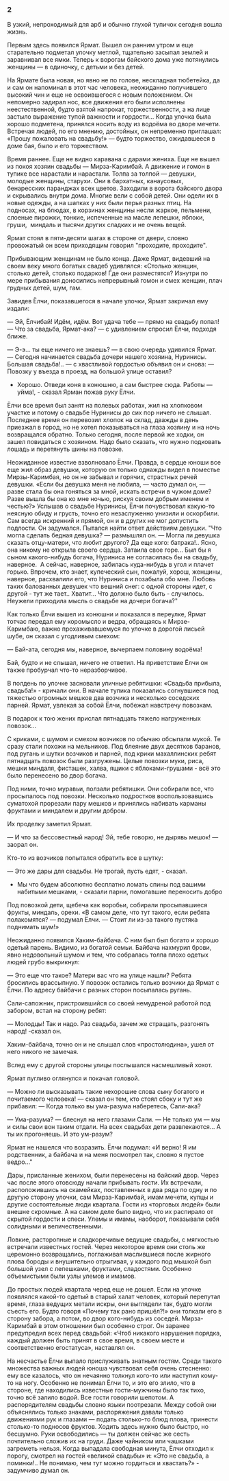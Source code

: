 ### 2

В узкий, непроходимый для арб и обычно глухой тупичок сегодня вошла жизнь.

Первым здесь появился Ярмат.
Вышел он ранним утром и еще старательно подметал улочку метлой, тщательно засыпал землей и заравнивал все ямки.
Теперь к ворогам байского дома уже потянулись женщины — в одиночку, с детьми и без детей.

На Ярмате была новая, но явно не по голове, нескладная тюбетейка, да и сам он напоминал в этот час человека, неожиданно получившего высокий чин и еще не освоившегося с новым положением.
Он непомерно задирал нос, все движения его были исполнены неестественной, будто взятой напрокат, торжественности, а на лице застыло выражение тупой важности и гордости...
Когда улочка была хорошо подметена, принялся носить воду из водоёма во дворе мечети.
Встречая людей, по его мнению, достойных, он непременно приглашал: «Прошу пожаловать на свадьбу!» — будто торжество, ожидавшееся в доме бая, было и его торжеством.

Время раннее.
Еще не видно каравана с дарами жениха.
Еще не вышел из покоя хозяин свадьбы — Мирза-Каримбай.
А движение и гомон в тупике все нарастали и нарастали.
Толпа за толпой — девушки, молодые женщины, старухи.
Они в бархатных, канаусовых, бенаресских паранджах всех цветов.
Заходили в ворота байского двора и скрывались внутри дома.
Многие вели с собой детей.
Они одели их в новые одежды, а на шапках у них были перья разных птиц.
На подносах, на блюдах, в корзинах женщины несли жаркое, пельмени, слоеные пирожки, тонкие, испеченные на масле лепешки, яблоки, груши,  миндаль и тысячи других сладких и не очень вещей.

Ярмат стоял в пяти-десяти шагах в стороне от двери, словно провожатый он всем приходящим говорил "проходите, проходите".

Прибывающим женщинам не было конца.
Даже Ярмат, видевший на своем веку много богатых свадеб удивлялся:
«Столько женщин, столько детей, столько подарков!
Где они разместятся?
Изнутри по мере прибывания доносились непрерывный гомон и смех женщин, плач грудных детей, шум, гам.

Завидев Ёлчи, показавшегося в начале улочки, Ярмат закричал ему издали:

— Эй, Ёлчибай!
Идём, идём.
Вот удача тебе — прямо на свадьбу попал!
— Что за свадьба, Ярмат-ака? — с удивлением спросил Ёлчи, подходя ближе.

— Э-э... ты еще ничего не знаешь? — в свою очередь удивился Ярмат. — Сегодня начинается свадьба дочери нашего хозяина, Нуринисы.
Большая свадьба!.. — с хвастливой гордостью объявил он и снова: — Повозку у въезда в проезд, на большой улице оставил?
- Хорошо.
Отведи коня в конюшню, а сам быстрее сюда.
Работы — уйма!, - сказал Ярман пожав руку Ёлчи.

Ёлчи все время был занят на полевых работах, жил на хлопковом участке и потому о свадьбе Нуринисы до сих пор ничего не слышал.
Последнее время он перевозил хлопок на склад, дважды в день приезжал в город, но не хотел показываться на глаза хозяину и на ночь возвращался обратно.
Только сегодня, после первой же ходки, он зашел повидаться с хозяином.
Надо было сказать, что нужно подковать лошадь и перетянуть шины на повозке.

Неожиданное известие взволновало Ёлчи.
Правда, в сердце юноши все еще жил образ девушки, которую он только однажды видел в поместье Мирзы-Каримбая, но он не забывал и горячих, страстных речей девушки.
«Если бы девушка меня не любила, — часто думал он, — разве стала бы она гоняться за мной, искать встречи в чужом доме?
Разве вышла бы она ко мне ночью, рискуя своим добрым именем и честью?» Услышав о свадьбе Нуринисы, Ёлчи почувствовал какую-то неясную обиду и грусть, точно его незаслуженно унизили и оскорбили.
Сам всегда искренний и прямой, он и в других не мог допустить подлости.
Он задумался.
Пытался найти ответ действиям девушки.
"Что могла сделать бедная девушка? — размышлял он.
— Могла ли девушка сказать отцу-матери, что любит другого?
Да еще кого: батрака!..
Ясно, она никому не открыла своего сердца.
Затаила свое горе…
Был бы я сыном какого-нибудь богача, Нуриниса не согласилась бы на свадьбу, наверное. 
А сейчас, наверное, забилась куда-нибудь в угол и плачет горько.
Впрочем, кто знает, купеческий сын, пожалуй, хорош, женщины, наверное, расхвалили его, что Нуриниса и позабыла обо мне.
Любовь таких балованных девушек что вешний снег: с одной стороны идет, с другой - тут же тает..
Хватит...
Что должно было быть - случилось.
Неужели приходила мысль о свадьбе на дочери богача?"

Как только Ёлчи вышел из конюшни и показался в переулке, Ярмат тотчас передал ему коромысло и ведра, обращаясь к Мирзе-Каримбаю, важно прохаживавшемуся по улочке в дорогой лисьей шубе, он сказал с угодливым смехом:

— Бай-ата, сегодня мы, наверное, вычерпаем половину водоёма!

Бай, будто и не слышал, ничего не ответил.
На приветствие Ёлчи он также пробурчал что-то неразборчивое.

В полдень по улочке засновали уличные ребятишки:
«Свадьба прибыла, свадьба!» - кричали они.
В начале тупика показались согнувшиеся под тяжестью огромных мешков два возчика и несколько соседских парней.
Ярмат, увлекая за собой Ёлчи, побежал навстречу повозкам.

В подарок к тою жених прислал пятнадцать тяжело нагруженных повозок…

С криками, с шумом и смехом возчиков по обычаю обсыпали мукой.
Те сразу стали похожи на мельников.
Под блеяние двух десятков баранов, под ругань и шутки возчиков и парней, под крики махаллинских ребят пятнадцать повозок были разгружены.
Целые повозки муки, риса, мешки миндаля, фисташек, халва, ящики с яблоками-грушами - всё это было перенесено во двор богача.

Под ними, точно муравьи, ползали ребятишки.
Они собирали все, что просыпалось под повозки.
Несколько подростков воспользовавшись суматохой прорезали пару мешков и принялись набивать карманы фруктами и миндалем и другим добром.

Их проделку заметил Ярмат.

— И что за бессовестный народ!
Эй, тебе говорю, не дырявь мешок! — заорал он.

Кто-то из возчиков попытался обратить все в шутку:

— Это же дары для свадьбы.
Не трогай, пусть едят, - сказал.

- Мы что будем абсолютно бесплатно ломать спины под вашими набитыми мешками, - сказали парни, помогавшие переносить добро

Под повозкой дети, щебеча как воробьи, собирали просыпавшиеся фрукты, миндаль, орехи.
«В самом деле, что тут такого, если ребята полакомятся? — подумал Ёлчи. — Стоит ли из-за такого пустяка поднимать шум!»

Неожиданно появился Хаким-байбача.
С ним был был богато и хорошо одетый парень.
Видимо, из богатой семьи.
Байбача нахмурил брови, явно недовольный шумом и тем, что собралась толпа плохо одетых людей грубо выкрикнул:

— Это еще что такое?
Матери вас что на улице нашли?
Ребята бросились врассыпную.
У повозок остались только возчики да Ярмат с Ёлчи.
По адресу байбачи с разных сторон посыпалась ругань.

Сали-сапожник, пристроившийся со своей немудреной работой под забором, встал на сторону ребят:

— Молодцы!
Так и надо.
Раз свадьба, зачем же стращать, разгонять народ! -сказал он.

Хаким-байбача, точно он и не слышал слов «простолюдина», ушел от него никого не замечая.

Вслед ему с другой стороны улицы послышался насмешливый хохот.

Ярмат пугливо оглянулся и покачал головой.

— Можно ли высказывать такие нехорошие слова сыну богатого и почитаемого человека! — сказал он тем, кто стоял сбоку и тут же прибавил: — Когда только вы ума-разума наберетесь, Сали-ака?

— Ума-разума? — блеснул на него глазами Сали.
— Не только ум — мы и силы свои вон таким отдали.
На всех свадьбах дети развлекаются...
А ты их прогоняешь.
И это ум-разум?

Ярмат не нашелся что возразить.
Ёлчи подумал:
«И верно!
Я им родственник, а байбача и на меня посмотрел так, словно я пустое ведро..."

Дары, присланные женихом, были перенесены на байский двор.
Через час после этого отовсюду начали прибывать гости.
Их встречали, расположившись на скамейках, поставленных в два ряда по одну и по другую сторону улочки, сам Мирза-Каримбай, имам мечети, купцы и другие состоятельные люди квартала.
Гости из «торговых людей» были внешне скромные.
А на самом деле было видно, что их распирало от скрытой гордости и спеси.
Улемы и имамы, наоборот, показывали себя солидными и величественными.

Ловкие, расторопные и сладкоречивые ведущие свадьбы, с мягкостью встречали известных гостей.
Через некоторое время они столь же церемонно возвращались, поглаживая маслившиеся после жирного плова бороды и внушительно отрыгивая, у каждого под мышкой был большой узел с лепешками, фруктами, сладостями.
Особенно объемистыми были узлы улемов и имамов.

До простых людей квартала черед еще не дошел.
Если на улочке появлялся какой-то одетый в старый халат человек, который перепутал время, глаза ведущих метали искры, они выглядели так, будто могли съесть его.
Будто говоря «Почему так рано пришёл?!» они толкали его в сторону забора, а потом, во двор кого-нибудь из соседей.
Мирза-Каримбай в этом отношении был особенно строг.
Он заранее предупредил всех перед свадьбой:
«Чтоб никакого нарушения порядка, каждый должен быть принят в свое время, в своем месте и соответственно егостатуса», наставлял он.

На несчастье Ёлчи выпало прислуживать знатным гостям.
Среди такого множества важных людей юноша чувствовал себя очень стесненно: ему все казалось, что он нечаянно толкнул кого-то или наступил кому-то на ногу.
Особенно не понимал Ёлчи то, и это его злило, что в стороне, где находились известные гости-мужчины было так тихо, точно всё залило водой.
Все гости говорили шепотом.
А распорядителям свадьбы словно языки поотрезали.
Между собой они объяснялись только знаками, распоряжения давали только движениями рук и глазами — подать столько-то блюд плова, принести столько-то подносов фруктов.
Ходить здесь нужно было быстро, но бесшумно.
Руки освободились — ты должен сейчас же сесть почтительно сложив их на груди.
Даже чайником или чашками загреметь нельзя.
Когда выпадала свободная минута, Ёлчи отходил к порогу, смотрел на гостей «великой свадьбы» и:
«Это не свадьба, а поминки!..
Не понимаю, чем тут можно гордиться и хвастать?» - задумчиво думал он.
